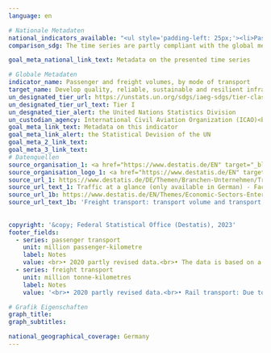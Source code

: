 ```yaml
---
language: en    

# Nationale Metadaten    
national_indicators_available: "<ul style='padding-left: 25px;'><li>Passenger transport</li> <li> Freight transport</li></ul>"    
comparison_sdg: The time series are partly compliant with the global metadata.    

goal_meta_national_link_text: Metadata on the presented time series    

# Globale Metadaten    
indicator_name: Passenger and freight volumes, by mode of transport    
target_name: Develop quality, reliable, sustainable and resilient infrastructure, including regional and trans-border infrastructure, to support economic development and human well-being, with a focus on affordable and equitable access for all    
un_designated_tier_url: https://unstats.un.org/sdgs/iaeg-sdgs/tier-classification/    
un_designated_tier_url_text: Tier I    
un_desgnated_tier_alert: the United Nations Statistics Division    
un_custodian_agency: International Civil Aviation Organization (ICAO)<br>International Transport Forum (ITF)    
goal_meta_link_text: Metadata on this indicator    
goal_meta_link_alert: the Statistical Devision of the UN    
goal_meta_2_link_text:     
goal_meta_3_link_text:         
# Datenquellen
source_organisation_1: <a href="https://www.destatis.de/EN" target="_blank"> Federal Statistical Office (Destatis) </a>
source_organisation_logo_1: <a href="https://www.destatis.de/EN" target="_blank"><img src="https://g205sdgs.github.io/sdg-indicators/public/OrgImgEn/destatis.png" alt="Logo destatis" style="height:60px; width:148px"/></a>
source_url_1: https://www.destatis.de/DE/Themen/Branchen-Unternehmen/Transport-Verkehr/Publikationen/Downloads-Querschnitt/verkehr-ueberblick-2080120187004.html
source_url_text_1: Traffic at a glance (only available in German) - Fachserie 8, Series 1.2
source_url_1b: https://www.destatis.de/EN/Themes/Economic-Sectors-Enterprises/Transport/Goods-Transport/Tables/goods-transport-lr.html
source_url_text_1b: 'Freight transport: transport volume and transport performance by mode of transport'
    
    
copyright: '&copy; Federal Statistical Office (Destatis), 2023'    
footer_fields:
  - series: passenger transport
    unit: million passenger-kilometre
    label: Notes
    value: <br>• 2020 partly revised data.<br>• The data is based on a special evaluation and is not publicly available. <br>• 2020 partly provisional data.
  - series: freight transport
    unit: million tonne-kilometres
    label: Notes
    value: '<br>• 2020 partly revised data.<br>• Rail transport: Due to methodological changes, the results from 2016 onwards are only comparable with previous years to a limited extend.<br>• Road transport: 2021 provisional data.'    

# Grafik Eigenschaften    
graph_title: 
graph_subtitles:    

national_geographical_coverage: Germany    
---
```


<span></span>